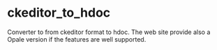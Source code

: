 ckeditor_to_hdoc
================

Converter to from ckeditor format to hdoc. 
The web site provide also a Opale version if the features are well supported.
